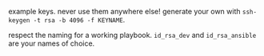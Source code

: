 example keys. never use them anywhere else!
generate your own with `ssh-keygen -t rsa -b 4096 -f KEYNAME`.

respect the naming for a working playbook. `id_rsa_dev` and `id_rsa_ansible` are your names of choice.